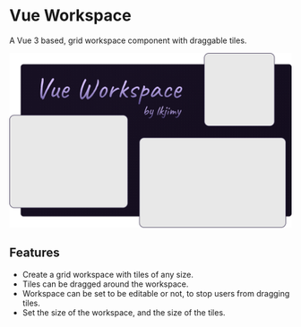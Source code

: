 # Vue Workspace

A Vue 3 based, grid workspace component with draggable tiles.

![banner.png](banner.png)

## Features

- Create a grid workspace with tiles of any size.
- Tiles can be dragged around the workspace.
- Workspace can be set to be editable or not, to stop users from dragging tiles.
- Set the size of the workspace, and the size of the tiles.
